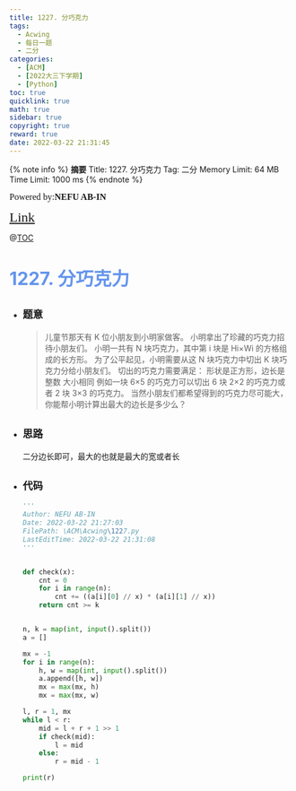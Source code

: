 ```yaml
---
title: 1227. 分巧克力
tags:
  - Acwing
  - 每日一题
  - 二分
categories:
  - [ACM]
  - [2022大三下学期]
  - [Python]
toc: true
quicklink: true
math: true
sidebar: true
copyright: true
reward: true
date: 2022-03-22 21:31:45
---
```



{% note info %}
**摘要**
Title: 1227. 分巧克力
Tag: 二分
Memory Limit: 64 MB
Time Limit: 1000 ms
{% endnote %}
<!-- more -->

<font size=3 face=楷体>Powered by:**NEFU AB-IN**</font>

<font color=#FFA500 size=5 face=楷体>[Link](https://www.acwing.com/problem/content/description/1229/)</font>

@[TOC](文章目录)

# <font color=#6495ED size=6>1227. 分巧克力</font>

* ## <font size=4 face=粗体>题意</font>

  >儿童节那天有 K 位小朋友到小明家做客。
  >小明拿出了珍藏的巧克力招待小朋友们。
  >小明一共有 N 块巧克力，其中第 i 块是 Hi×Wi 的方格组成的长方形。
  >为了公平起见，小明需要从这 N 块巧克力中切出 K 块巧克力分给小朋友们。
  >切出的巧克力需要满足：
  >形状是正方形，边长是整数
  >大小相同
  >例如一块 6×5 的巧克力可以切出 6 块 2×2 的巧克力或者 2 块 3×3 的巧克力。
  >当然小朋友们都希望得到的巧克力尽可能大，你能帮小明计算出最大的边长是多少么？

* ## <font size=4 face=粗体>思路</font>

  二分边长即可，最大的也就是最大的宽或者长

* ## <font size=4 face=粗体>代码</font>

  ```python
  '''
  Author: NEFU AB-IN
  Date: 2022-03-22 21:27:03
  FilePath: \ACM\Acwing\1227.py
  LastEditTime: 2022-03-22 21:31:08
  '''


  def check(x):
      cnt = 0
      for i in range(n):
          cnt += ((a[i][0] // x) * (a[i][1] // x))
      return cnt >= k


  n, k = map(int, input().split())
  a = []

  mx = -1
  for i in range(n):
      h, w = map(int, input().split())
      a.append([h, w])
      mx = max(mx, h)
      mx = max(mx, w)

  l, r = 1, mx
  while l < r:
      mid = l + r + 1 >> 1
      if check(mid):
          l = mid
      else:
          r = mid - 1

  print(r)
  ```
